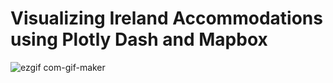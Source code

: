 # Visualizing Ireland Accommodations using Plotly Dash and Mapbox


![ezgif com-gif-maker](https://user-images.githubusercontent.com/31138706/130859313-e6aea15e-0a36-4297-85cb-57dea8ad1054.gif)
